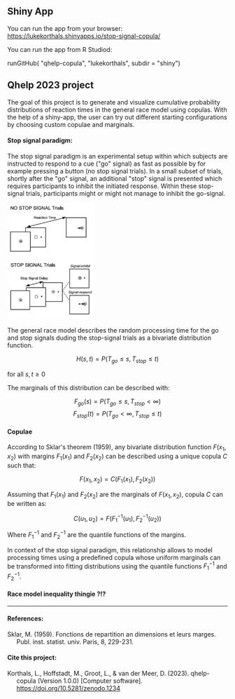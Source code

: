 ## Shiny App
You can run the app from your browser: https://lukekorthals.shinyapps.io/stop-signal-copula/

You can run the app from R Studiod:

runGitHub( "qhelp-copula", "lukekorthals", subdir = "shiny")

## Qhelp 2023 project 

The goal of this project is to generate and visualize cumulative probability distributions of reaction times in the general race model using copulas. With the help of a shiny-app, the user can try out different starting configurations by choosing custom copulae and marginals. 

#### Stop signal paradigm: 
The stop signal paradigm is an experimental setup within which subjects are instructed to respond to a cue ("go" signal) as fast as possible by for example pressing a button (no stop signal trials). In a small subset of trials, shortly after the "go" signal, an additional "stop" signal is presented which requires participants to inhibit the initiated response. Within these stop-signal trials, participants might or might not manage to inhibit the go-signal. 

<img src="images/stop_signal_paradigm.png" alt="drawing" width="200"/>

The general race model describes the random processing time for the go and stop signals duding the stop-signal trials as a bivariate distribution function.  

$$ H(s, t) = P(T_{go} \le s, T_{stop} \le t) $$ 

for all $s,t \ge 0$  

The marginals of this distribution can be described with: 

$$ F_{go}(s) = P(T_{go} \le s, T_{stop} < \infty) $$
$$ F_{stop}(t) = P(T_{go} < \infty, T_{stop} \le t) $$

#### Copulae

According to Sklar's theorem (1959), any bivariate distribution function $F(x_1, x_2)$ with margins $F_1(x_1)$ and $F_2(x_2)$ can be described using a unique copula $C$ such that: 

$$ F(x_1, x_2) = C(F_1(x_1), F_2(x_2)) $$

Assuming that $F_1(x_1)$ and $F_2(x_2)$ are the marginals of $F(x_1, x_2)$, copula $C$ can be written as: 

$$ C(u_1, u_2) = F(F_1^{-1}(u_1), F_2^{-1}(u_2)) $$

Where $F_1^{-1}$ and $F_2^{-1}$ are the quantile functions of the margins. 

In context of the stop signal paradigm, this relationship allows to model processing times using a predefined copula whose uniform marginals can be transformed into fitting distributions using the quantile functions $F_1^{-1}$ and $F_2^{-1}$. 

#### Race model inequality thingie ?!?

--- 

#### References: 

<div id="refs" class="references csl-bib-body hanging-indent">
<div id="ref-xie2018" class="csl-entry">

Sklar, M. (1959). Fonctions de repartition an dimensions et leurs marges. Publ. inst. statist. univ. Paris, 8, 229-231. 

</div>
</div>

#### Cite this project: 

<div id="refs" class="references csl-bib-body hanging-indent">
<div id="ref-xie2018" class="csl-entry">

Korthals, L., Hoffstadt, M., Groot, L., & van der Meer, D. (2023). qhelp-copula (Version 1.0.0) [Computer software]. <https://doi.org/10.5281/zenodo.1234>

</div>
</div>







